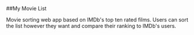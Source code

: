 ##My Movie List

Movie sorting web app based on IMDb's top ten rated films. Users can sort the list however they want and compare their ranking to IMDb's users. 
